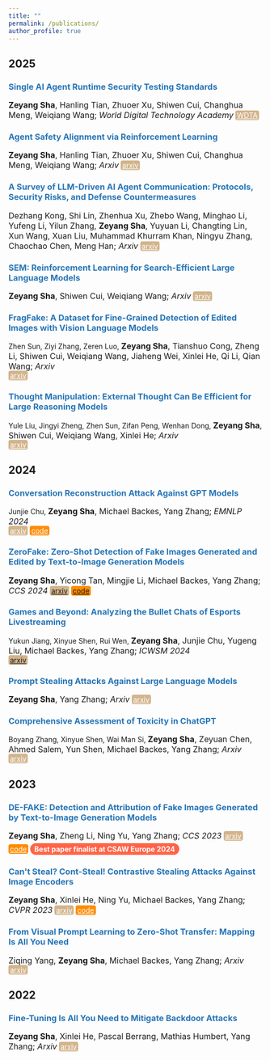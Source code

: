 ```yaml
---
title: ""
permalink: /publications/
author_profile: true
---
```


<style type="text/css" rel="stylesheet">
.btn--paper {
color: white;
background-color: lightseagreen;
padding: 1px 3px;
text-align: center;
border-radius: 4px;
a { TEXT-DECORATION:none }
}
.btn--arxiv {
color: white;
background-color: tan;
padding: 1px 3px;
text-align: center;
border-radius: 4px;
a { TEXT-DECORATION:none }
}
.btn--code {
color: white;
background-color: DARKORANGE;
padding: 1px 3px;
text-align: center;
border-radius: 4px;
a { TEXT-DECORATION:none }
}
</style>

<h2 id='2025'>2025</h2>

### <span style="color:rgb(39, 117, 182)">Single AI Agent Runtime Security Testing Standards</span>
<font size="3"><b>Zeyang Sha</b>, Hanling Tian, Zhuoer Xu, Shiwen Cui, Changhua Meng, Weiqiang Wang;
<i>World Digital Technology Academy</i></font>
<a href="[https://arxiv.org/abs/2507.08270](https://wdtacademy.org/publications/Agent)" class="btn--arxiv" target="_blank">WDTA</a>

### <span style="color:rgb(39, 117, 182)">Agent Safety Alignment via Reinforcement Learning</span>
<font size="3"><b>Zeyang Sha</b>, Hanling Tian, Zhuoer Xu, Shiwen Cui, Changhua Meng, Weiqiang Wang;
<i>Arxiv</i></font>
<a href="https://arxiv.org/abs/2507.08270" class="btn--arxiv" target="_blank">arxiv</a>

### <span style="color:rgb(39, 117, 182)">A Survey of LLM-Driven AI Agent Communication: Protocols, Security Risks, and Defense Countermeasures</span>
<font size="3">Dezhang Kong, Shi Lin, Zhenhua Xu, Zhebo Wang, Minghao Li, Yufeng Li, Yilun Zhang, <b>Zeyang Sha</b>, Yuyuan Li, Changting Lin, Xun Wang, Xuan Liu, Muhammad Khurram Khan, Ningyu Zhang, Chaochao Chen, Meng Han;
<i>Arxiv</i></font>
<a href="https://arxiv.org/abs/2506.19676" class="btn--arxiv" target="_blank">arxiv</a>

### <span style="color:rgb(39, 117, 182)">SEM: Reinforcement Learning for Search-Efficient Large Language Models</span>
<font size="3"><b>Zeyang Sha</b>, Shiwen Cui, Weiqiang Wang;
<i>Arxiv</i></font>
<a href="https://arxiv.org/abs/2505.07903" class="btn--arxiv" target="_blank">arxiv</a>


### <span style="color:rgb(39, 117, 182)">FragFake: A Dataset for Fine-Grained Detection of Edited Images with Vision Language Models</span>
Zhen Sun, Ziyi Zhang, Zeren Luo, <font size="3"><b>Zeyang Sha</b>, Tianshuo Cong, Zheng Li, Shiwen Cui, Weiqiang Wang, Jiaheng Wei, Xinlei He, Qi Li, Qian Wang;
<i>Arxiv</i></font><br>
<a href="https://arxiv.org/abs/2505.15644" class="btn--arxiv" target="_blank">arxiv</a>


### <span style="color:rgb(39, 117, 182)">Thought Manipulation: External Thought Can Be Efficient for Large Reasoning Models</span>
Yule Liu, Jingyi Zheng, Zhen Sun, Zifan Peng, Wenhan Dong, <font size="3"><b>Zeyang Sha</b>, Shiwen Cui, Weiqiang Wang, Xinlei He;
<i>Arxiv</i></font><br>
<a href="https://arxiv.org/abs/2504.13626" class="btn--arxiv" target="_blank">arxiv</a>


<h2 id='2024'>2024</h2>

### <span style="color:rgb(39, 117, 182)">Conversation Reconstruction Attack Against GPT Models</span>
Junjie Chu, <font size="3"><b>Zeyang Sha</b>, Michael Backes, Yang Zhang;
<i>EMNLP 2024</i></font><br>
<a href="https://arxiv.org/abs/2402.02987" class="btn--arxiv" target="_blank">arxiv</a>
<a href="https://arxiv.org/abs/2402.02987" class="btn--code" target="_blank">code</a>

### <span style="color:rgb(39, 117, 182)">ZeroFake: Zero-Shot Detection of Fake Images Generated and Edited by Text-to-Image Generation Models</span>
<font size="3"><b>Zeyang Sha</b>, Yicong Tan, Mingjie Li, Michael Backes, Yang Zhang;
<i>CCS 2024</i></font>
<a href="" class="btn--arxiv" target="_blank">arxiv</a>
<a href="" class="btn--code" target="_blank">code</a>

### <span style="color:rgb(39, 117, 182)">Games and Beyond: Analyzing the Bullet Chats of Esports Livestreaming</span>
Yukun Jiang, Xinyue Shen, Rui Wen, <font size="3"><b>Zeyang Sha</b>, Junjie Chu, Yugeng Liu, Michael Backes, Yang Zhang;
<i>ICWSM 2024</i></font><br>
<a href="" class="btn--arxiv" target="_blank">arxiv</a>

### <span style="color:rgb(39, 117, 182)">Prompt Stealing Attacks Against Large Language Models</span>
<font size="3"><b>Zeyang Sha</b>, Yang Zhang;
<i>Arxiv</i></font>
<a href="https://arxiv.org/abs/2402.12959" class="btn--arxiv" target="_blank">arxiv</a>

### <span style="color:rgb(39, 117, 182)">Comprehensive Assessment of Toxicity in ChatGPT</span>
Boyang Zhang, Xinyue Shen, Wai Man Si, <font size="3"><b>Zeyang Sha</b>, Zeyuan Chen, Ahmed Salem, Yun Shen, Michael Backes, Yang Zhang;
<i>Arxiv</i></font><br>
<a href="https://arxiv.org/abs/2311.14685" class="btn--arxiv" target="_blank">arxiv</a>

<h2 id='2023'>2023</h2>

### <span style="color:rgb(39, 117, 182)">DE-FAKE: Detection and Attribution of Fake Images Generated by Text-to-Image Generation Models</span>
<font size="3"><b>Zeyang Sha</b>, Zheng Li, Ning Yu, Yang Zhang;
<i>CCS 2023</i></font>
<a href="https://arxiv.org/abs/2210.06998" class="btn--arxiv" target="_blank">arxiv</a>
<a href="https://arxiv.org/abs/2210.06998" class="btn--code" target="_blank">code</a>
<span style="display: inline-block; background-color: #FF6347; color: white; padding: 3px 8px; border-radius: 12px; font-weight: bold; margin-top: 5px; text-align: center; font-size: 14px;">
    Best paper finalist at CSAW Europe 2024
</span>

### <span style="color:rgb(39, 117, 182)">Can't Steal? Cont-Steal! Contrastive Stealing Attacks Against Image Encoders</span>
<font size="3"><b>Zeyang Sha</b>, Xinlei He, Ning Yu, Michael Backes, Yang Zhang;
<i>CVPR 2023</i></font>
<a href="https://arxiv.org/abs/2201.07513" class="btn--arxiv" target="_blank">arxiv</a>
<a href="https://arxiv.org/abs/2201.07513" class="btn--code" target="_blank">code</a>

### <span style="color:rgb(39, 117, 182)">From Visual Prompt Learning to Zero-Shot Transfer: Mapping Is All You Need</span>
<font size="3">Ziqing Yang, <b>Zeyang Sha</b>, Michael Backes, Yang Zhang;
<i>Arxiv</i></font>
<a href="https://arxiv.org/abs/2303.05266" class="btn--arxiv" target="_blank">arxiv</a>

<h2 id='2022'>2022</h2>

### <span style="color:rgb(39, 117, 182)">Fine-Tuning Is All You Need to Mitigate Backdoor Attacks</span>
<font size="3"><b>Zeyang Sha</b>,  Xinlei He, Pascal Berrang, Mathias Humbert, Yang Zhang;
<i>Arxiv</i></font>
<a href="https://arxiv.org/abs/2212.09067" class="btn--arxiv" target="_blank">arxiv</a>
